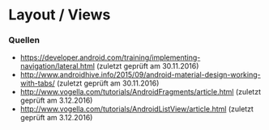 # Layout / Views


### Quellen

* https://developer.android.com/training/implementing-navigation/lateral.html (zuletzt geprüft am 30.11.2016)
* http://www.androidhive.info/2015/09/android-material-design-working-with-tabs/ (zuletzt geprüft am 30.11.2016)
* http://www.vogella.com/tutorials/AndroidFragments/article.html (zuletzt geprüft am 3.12.2016)
* http://www.vogella.com/tutorials/AndroidListView/article.html (zuletzt geprüft am 3.12.2016)